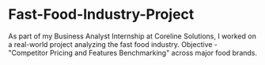 # Fast-Food-Industry-Project
As part of my Business Analyst Internship at Coreline Solutions, I worked on a real-world project analyzing the fast food industry. Objective - "Competitor Pricing and Features Benchmarking" across major food brands. 
